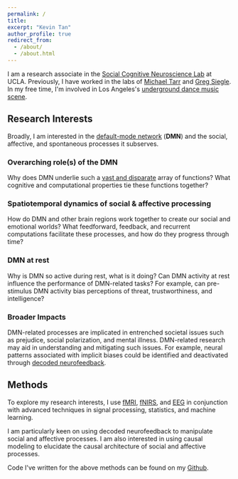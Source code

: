 ```yaml
---
permalink: /
title:
excerpt: "Kevin Tan"
author_profile: true
redirect_from: 
  - /about/
  - /about.html
---
```

I am a research associate in the [Social Cognitive Neuroscience Lab](http://www.scn.ucla.edu) at UCLA. Previously, I have worked in the labs of [Michael Tarr](http://tarrlab.org) and [Greg Siegle](http://www.wpic.pitt.edu/research/pican/). In my free time, I'm involved in Los Angeles's [underground dance music scene](https://www.kcet.org/shows/real-scenes/episodes/los-angeles).

Research Interests
------
Broadly, I am interested in the [default-mode network](https://en.wikipedia.org/wiki/Default_mode_network) (**DMN**) and the social, affective, and spontaneous processes it subserves. 

### Overarching role(s) of the DMN
Why does DMN underlie such a [vast and disparate](http://neurosynth.org/analyses/terms/default%20mode/#studies) array of functions? What cognitive and computational properties tie these functions together?

### Spatiotemporal dynamics of social & affective processing
How do DMN and other brain regions work together to create our social and emotional worlds? What feedforward, feedback, and recurrent computations facilitate these processes, and how do they progress through time?

### DMN at rest
Why is DMN so active during rest, what is it doing? Can DMN activity at rest influence the performance of DMN-related tasks? For example, can pre-stimulus DMN activity bias perceptions of threat, trustworthiness, and intelligence?

### Broader Impacts
DMN-related processes are implicated in entrenched societal issues such as prejudice, social polarization, and mental illness. DMN-related research may aid in understanding and mitigating such issues. For example, neural patterns associated with implicit biases could be identified and deactivated through [decoded neurofeedback](https://en.wikipedia.org/wiki/Decoded_neurofeedback). 

Methods
------
To explore my research interests, I use [fMRI](https://en.wikipedia.org/wiki/Functional_magnetic_resonance_imaging), [fNIRS](https://en.wikipedia.org/wiki/Functional_near-infrared_spectroscopy), and [EEG](https://en.wikipedia.org/wiki/Electroencephalography) in conjunction with advanced techniques in signal processing, statistics, and machine learning.

I am particularly keen on using decoded neurofeedback to manipulate social and affective processes. I am also interested in using causal modeling to elucidate the causal architecture of social and affective processes.

Code I've written for the above methods can be found on my [Github](https://github.com/kevmtan).